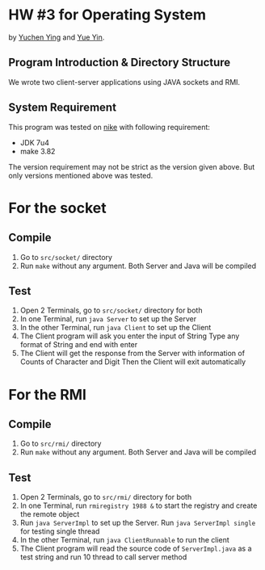 # HW #3 for Operating System

by [Yuchen Ying](yegle@uga.edu) and [Yue Yin](yinyue@uga.edu).

## Program Introduction & Directory Structure

We wrote two client-server applications using JAVA sockets and RMI.


## System Requirement

This program was tested on [nike](ssh://nike.cs.uga.edu) with following requirement:

 * JDK 7u4
 * make 3.82

The version requirement may not be strict as the version given above. But only versions mentioned above was tested.

# For the socket

## Compile

 1. Go to `src/socket/` directory
 2. Run `make` without any argument. Both Server and Java will be compiled

## Test

 1. Open 2 Terminals, go to `src/socket/` directory for both
 2. In one Terminal, run `java Server` to set up the Server
 3. In the other Terminal, run `java Client` to set up the Client
 4. The Client program will ask you enter the input of String
	Type any format of String and end with enter
 5. The Client will get the response from the Server with information of Counts of Character and Digit
	Then the Client will exit automatically

# For the RMI

## Compile

 1. Go to `src/rmi/` directory
 2. Run `make` without any argument. Both Server and Java will be compiled

## Test

 1. Open 2 Terminals, go to `src/rmi/` directory for both
 2. In one Terminal, run `rmiregistry 1988 &` to start the registry and create the remote object
 3. Run `java ServerImpl` to set up the Server. Run `java ServerImpl single` for testing single thread
 4. In the other Terminal, run `java ClientRunnable` to run the client
 5. The Client program will read the source code of `ServerImpl.java` as a test string and run 10 thread to call server method
